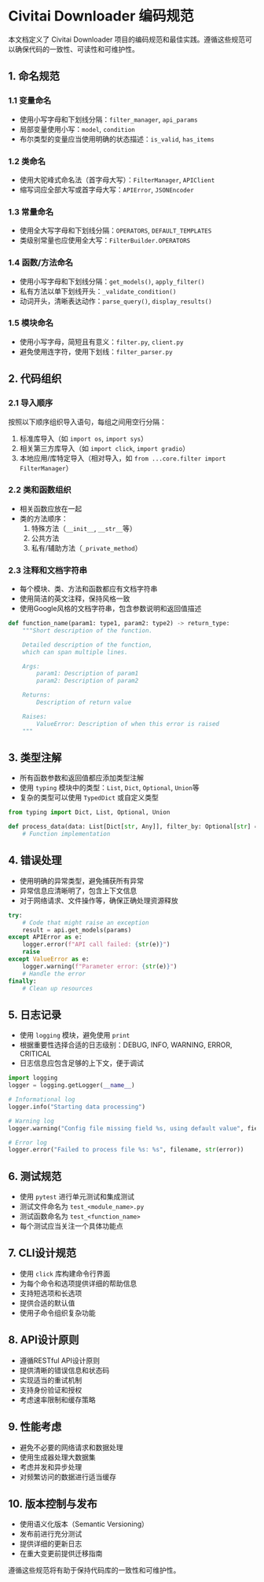 # Civitai Downloader 编码规范

本文档定义了 Civitai Downloader 项目的编码规范和最佳实践。遵循这些规范可以确保代码的一致性、可读性和可维护性。

## 1. 命名规范

### 1.1 变量命名
- 使用小写字母和下划线分隔：`filter_manager`, `api_params`
- 局部变量使用小写：`model`, `condition`
- 布尔类型的变量应当使用明确的状态描述：`is_valid`, `has_items`

### 1.2 类命名
- 使用大驼峰式命名法（首字母大写）：`FilterManager`, `APIClient`
- 缩写词应全部大写或首字母大写：`APIError`, `JSONEncoder`

### 1.3 常量命名
- 使用全大写字母和下划线分隔：`OPERATORS`, `DEFAULT_TEMPLATES`
- 类级别常量也应使用全大写：`FilterBuilder.OPERATORS`

### 1.4 函数/方法命名
- 使用小写字母和下划线分隔：`get_models()`, `apply_filter()`
- 私有方法以单下划线开头：`_validate_condition()`
- 动词开头，清晰表达动作：`parse_query()`, `display_results()`

### 1.5 模块命名
- 使用小写字母，简短且有意义：`filter.py`, `client.py`
- 避免使用连字符，使用下划线：`filter_parser.py`

## 2. 代码组织

### 2.1 导入顺序
按照以下顺序组织导入语句，每组之间用空行分隔：
1. 标准库导入（如 `import os`, `import sys`）
2. 相关第三方库导入（如 `import click`, `import gradio`）
3. 本地应用/库特定导入（相对导入，如 `from ...core.filter import FilterManager`）

### 2.2 类和函数组织
- 相关函数应放在一起
- 类的方法顺序：
  1. 特殊方法（`__init__`, `__str__`等）
  2. 公共方法
  3. 私有/辅助方法（`_private_method`）

### 2.3 注释和文档字符串
- 每个模块、类、方法和函数都应有文档字符串
- 使用简洁的英文注释，保持风格一致
- 使用Google风格的文档字符串，包含参数说明和返回值描述

```python
def function_name(param1: type1, param2: type2) -> return_type:
    """Short description of the function.

    Detailed description of the function,
    which can span multiple lines.

    Args:
        param1: Description of param1
        param2: Description of param2

    Returns:
        Description of return value

    Raises:
        ValueError: Description of when this error is raised
    """
```

## 3. 类型注解

- 所有函数参数和返回值都应添加类型注解
- 使用 `typing` 模块中的类型：`List`, `Dict`, `Optional`, `Union`等
- 复杂的类型可以使用 `TypedDict` 或自定义类型

```python
from typing import Dict, List, Optional, Union

def process_data(data: List[Dict[str, Any]], filter_by: Optional[str] = None) -> Dict[str, Any]:
    # Function implementation
```

## 4. 错误处理

- 使用明确的异常类型，避免捕获所有异常
- 异常信息应清晰明了，包含上下文信息
- 对于网络请求、文件操作等，确保正确处理资源释放

```python
try:
    # Code that might raise an exception
    result = api.get_models(params)
except APIError as e:
    logger.error(f"API call failed: {str(e)}")
    raise
except ValueError as e:
    logger.warning(f"Parameter error: {str(e)}")
    # Handle the error
finally:
    # Clean up resources
```

## 5. 日志记录

- 使用 `logging` 模块，避免使用 `print`
- 根据重要性选择合适的日志级别：DEBUG, INFO, WARNING, ERROR, CRITICAL
- 日志信息应包含足够的上下文，便于调试

```python
import logging
logger = logging.getLogger(__name__)

# Informational log
logger.info("Starting data processing")

# Warning log
logger.warning("Config file missing field %s, using default value", field_name)

# Error log
logger.error("Failed to process file %s: %s", filename, str(error))
```

## 6. 测试规范

- 使用 `pytest` 进行单元测试和集成测试
- 测试文件命名为 `test_<module_name>.py`
- 测试函数命名为 `test_<function_name>`
- 每个测试应当关注一个具体功能点

## 7. CLI设计规范

- 使用 `click` 库构建命令行界面
- 为每个命令和选项提供详细的帮助信息
- 支持短选项和长选项
- 提供合适的默认值
- 使用子命令组织复杂功能

## 8. API设计原则

- 遵循RESTful API设计原则
- 提供清晰的错误信息和状态码
- 实现适当的重试机制
- 支持身份验证和授权
- 考虑速率限制和缓存策略

## 9. 性能考虑

- 避免不必要的网络请求和数据处理
- 使用生成器处理大数据集
- 考虑并发和异步处理
- 对频繁访问的数据进行适当缓存

## 10. 版本控制与发布

- 使用语义化版本（Semantic Versioning）
- 发布前进行充分测试
- 提供详细的更新日志
- 在重大变更前提供迁移指南

遵循这些规范将有助于保持代码库的一致性和可维护性。
